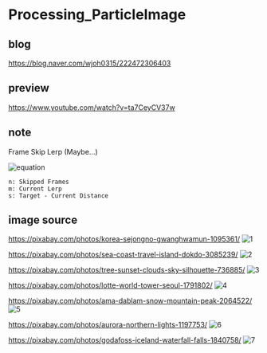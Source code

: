 # Processing_ParticleImage
## blog 
https://blog.naver.com/wjoh0315/222472306403

## preview
https://www.youtube.com/watch?v=ta7CeyCV37w

## note
Frame Skip Lerp (Maybe...)

![equation](https://latex.codecogs.com/svg.latex?Lerp_n&space;=&space;s\frac{\frac{\frac{1}{m}&space;-&space;(m&space;-&space;1)^{n-1}}{m^n}}{1&space;-&space;\frac{m&space;-&space;1}{m}}&space;=&space;s(1&space;-&space;(m&space;-&space;1)^{n&space;-&space;1}m^{1&space;-&space;n}))
```
n: Skipped Frames
m: Current Lerp
s: Target - Current Distance
```

## image source
https://pixabay.com/photos/korea-sejongno-gwanghwamun-1095361/
![1](https://user-images.githubusercontent.com/65387631/129529130-e7a17d76-8919-4f2a-b622-173ab92ecb42.jpg)


https://pixabay.com/photos/sea-coast-travel-island-dokdo-3085239/
![2](https://user-images.githubusercontent.com/65387631/129529204-a1580d81-132c-4513-bffb-4631cb6698ec.jpg)


https://pixabay.com/photos/tree-sunset-clouds-sky-silhouette-736885/
![3](https://user-images.githubusercontent.com/65387631/129529237-883f6c42-ed53-48d7-899d-21427fb82dba.jpg)



https://pixabay.com/photos/lotte-world-tower-seoul-1791802/
![4](https://user-images.githubusercontent.com/65387631/129529261-842e51d4-1f12-492a-b533-be5a2da129de.jpg)



https://pixabay.com/photos/ama-dablam-snow-mountain-peak-2064522/
![5](https://user-images.githubusercontent.com/65387631/129529296-5c0322ef-98e8-417e-968e-b6262892d678.jpg)



https://pixabay.com/photos/aurora-northern-lights-1197753/
![6](https://user-images.githubusercontent.com/65387631/129529315-27d0376a-2f0d-4b01-aa45-0e31d94010e4.jpg)



https://pixabay.com/photos/godafoss-iceland-waterfall-falls-1840758/
![7](https://user-images.githubusercontent.com/65387631/129529419-cbe65075-80ca-4227-bc6c-799b0e6cbb24.jpg)
